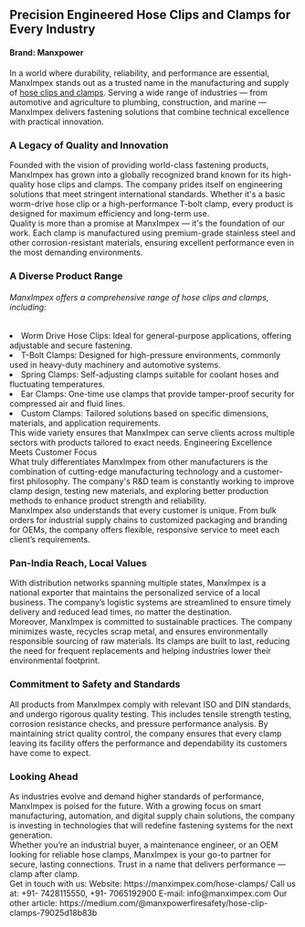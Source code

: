<h2>Precision Engineered Hose Clips and Clamps for Every Industry</h2>
<h4>Brand: Manxpower</h4>
In a world where durability, reliability, and performance are essential, ManxImpex stands out as a trusted name in the manufacturing and supply of <a href="https://manximpex.com/hose-clamps/" title="hose clip clamps" alt"hose clip clamps" >hose clips and clamps</a>. Serving a wide range of industries — from automotive and agriculture to plumbing, construction, and marine — ManxImpex delivers fastening solutions that combine technical excellence with practical innovation.<br>
<h3>A Legacy of Quality and Innovation</h3>
Founded with the vision of providing world-class fastening products, ManxImpex has grown into a globally recognized brand known for its high-quality hose clips and clamps. The company prides itself on engineering solutions that meet stringent international standards. Whether it's a basic worm-drive hose clip or a high-performance T-bolt clamp, every product is designed for maximum efficiency and long-term use.<br>
Quality is more than a promise at ManxImpex — it's the foundation of our work. Each clamp is manufactured using premium-grade stainless steel and other corrosion-resistant materials, ensuring excellent performance even in the most demanding environments.<br>
<h3>A Diverse Product Range</h3>
<h6>ManxImpex offers a comprehensive range of hose clips and clamps, including:</h6>
<li>Worm Drive Hose Clips: Ideal for general-purpose applications, offering adjustable and secure fastening.</li>
<li>T-Bolt Clamps: Designed for high-pressure environments, commonly used in heavy-duty machinery and automotive systems.</li>
<li>Spring Clamps: Self-adjusting clamps suitable for coolant hoses and fluctuating temperatures.</li>
<li>Ear Clamps: One-time use clamps that provide tamper-proof security for compressed air and fluid lines.</li>
<li>Custom Clamps: Tailored solutions based on specific dimensions, materials, and application requirements.</li>
This wide variety ensures that ManxImpex can serve clients across multiple sectors with products tailored to exact needs.
Engineering Excellence Meets Customer Focus<br>
What truly differentiates ManxImpex from other manufacturers is the combination of cutting-edge manufacturing technology and a customer-first philosophy. The company's R&D team is constantly working to improve clamp design, testing new materials, and exploring better production methods to enhance product strength and reliability.<br></ul>
ManxImpex also understands that every customer is unique. From bulk orders for industrial supply chains to customized packaging and branding for OEMs, the company offers flexible, responsive service to meet each client’s requirements.<br></ul>
<h3>Pan-India Reach, Local Values</h3>
With distribution networks spanning multiple states, ManxImpex is a  national exporter that maintains the personalized service of a local business. The company’s logistic systems are streamlined to ensure timely delivery and reduced lead times, no matter the destination.<br>
Moreover, ManxImpex is committed to sustainable practices. The company minimizes waste, recycles scrap metal, and ensures environmentally responsible sourcing of raw materials. Its clamps are built to last, reducing the need for frequent replacements and helping industries lower their environmental footprint.<br>
<h3>Commitment to Safety and Standards</h3>
All products from ManxImpex comply with relevant ISO and DIN standards, and undergo rigorous quality testing. This includes tensile strength testing, corrosion resistance checks, and pressure performance analysis. By maintaining strict quality control, the company ensures that every clamp leaving its facility offers the performance and dependability its customers have come to expect.<br>
<h3>Looking Ahead</h3>
As industries evolve and demand higher standards of performance, ManxImpex is poised for the future. With a growing focus on smart manufacturing, automation, and digital supply chain solutions, the company is investing in technologies that will redefine fastening systems for the next generation.<br>
Whether you’re an industrial buyer, a maintenance engineer, or an OEM looking for reliable hose clamps, ManxImpex is your go-to partner for secure, lasting connections. Trust in a name that delivers performance — clamp after clamp.<br>
Get in touch with us:
Website: https://manximpex.com/hose-clamps/ 
Call us at:  +91- 7428115550, +91- 7065192900
E-mail: info@manximpex.com 
Our other article:  https://medium.com/@manxpowerfiresafety/hose-clip-clamps-79025d18b83b
